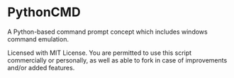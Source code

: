 # PythonCMD
A Python-based command prompt concept which includes windows command emulation.

Licensed with MIT License. You are permitted to use this script commercially or personally, as well as able to fork in case of improvements and/or added features.
